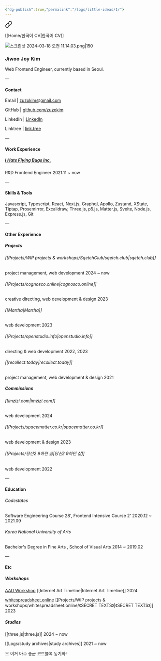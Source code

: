 ```yaml
---
{"dg-publish":true,"permalink":"/logs/little-ideas/1/"}
---
```



<div class="transclusion internal-embed is-loaded"><a class="markdown-embed-link" href="/home/english-cv/" aria-label="Open link"><svg xmlns="http://www.w3.org/2000/svg" width="24" height="24" viewBox="0 0 24 24" fill="none" stroke="currentColor" stroke-width="2" stroke-linecap="round" stroke-linejoin="round" class="svg-icon lucide-link"><path d="M10 13a5 5 0 0 0 7.54.54l3-3a5 5 0 0 0-7.07-7.07l-1.72 1.71"></path><path d="M14 11a5 5 0 0 0-7.54-.54l-3 3a5 5 0 0 0 7.07 7.07l1.71-1.71"></path></svg></a><div class="markdown-embed">




[[Home/한국어 CV\|한국어 CV]]

![스크린샷 2024-03-18 오전 11.14.03.png|150](/img/user/%EC%8A%A4%ED%81%AC%EB%A6%B0%EC%83%B7%202024-03-18%20%EC%98%A4%EC%A0%84%2011.14.03.png)

### Jiwoo Joy Kim

Web Frontend Engineer, currently based in Seoul.


 —
#### Contact

Email | zuzokim@gmail.com

GitHub | [github.com/zuzokim](https://github.com/zuzokim)

LinkedIn | [LinkedIn](https://www.linkedin.com/in/%EC%A7%80%EC%9A%B0-%EA%B9%80-635921206?utm_source=share&utm_campaign=share_via&utm_content=profile&utm_medium=ios_app)

Linktree | [link.tree](https://linktr.ee/zuzokim)

 —

#### Work Experience

##### [I Hate Flying Bugs Inc.](https://www.ihateflyingbugs.com/en/main-en/) 
R&D Frontend Engineer 2021.11 ~ now

 —

#### Skills & Tools

Javascript, Typescript, React, Next.js, Graphql, Apollo, Zustand, XState, Tiptap, Prosemirror, Excalidraw, Three.js, p5.js, Matter.js, Svelte, Node.js, Express.js, Git
 
 —
#### Other Experience

##### Projects

###### [[Projects/WIP projects & workshops/SqetchClub/sqetch.club\|sqetch.club]]
project management, web development 2024 ~ now

 ###### [[Projects/cognosco.online\|cognosco.online]]
 creative directing, web development & design 2023

###### [[Martha\|Martha]]
web development 2023

###### [[Projects/openstudio.info\|openstudio.info]]
directing & web development 2022, 2023

###### [[recollect.today\|recollect.today]]
project management, web development & design 2021

##### Commissions

###### [[imzizi.com\|imzizi.com]]
web development 2024

###### [[Projects/spacematter.co.kr\|spacematter.co.kr]]
web development & design 2023

###### [[Projects/당신2 9하던 삶\|당신2 9하던 삶]]
web development 2022

—

#### Education

###### Codestates 
Software Engineering Course 28', Frontend Intensive Course 2' 2020.12 ~ 2021.09

###### Korea National University of Arts
Bachelor's Degree in Fine Arts , School of Visual Arts 2014 ~ 2019.02


—

#### Etc

##### Workshops

[AAD Workshop](https://artsactsdays.kr/product/8540/)
[[Internet Art Timeline\|Internet Art Timeline]] 2024

[whitespreadsheet.online](https://whitespreadsheet.online)
[[Projects/WIP projects & workshops/whitespreadsheet.online/《SECRET TEXTS》\|《SECRET TEXTS》]] 2023

##### Studies

[[three.js\|three.js]]
2024 ~ now

[[Logs/study archives\|study archives]]
2021 ~ now

</div></div>



오 이거 아주 좋군 코드블록 동기화!